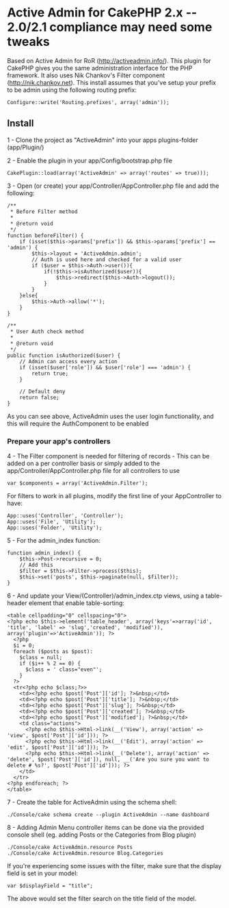 # Active Admin for CakePHP 2.x -- 2.0/2.1 compliance may need some tweaks 

Based on Active Admin for RoR (http://activeadmin.info/). This plugin for CakePHP gives you the same administration interface for the PHP framework. It also uses Nik Chankov's Filter component (http://nik.chankov.net).
This install assumes that you've setup your prefix to be admin using the following routing prefix:

    Configure::write('Routing.prefixes', array('admin'));

## Install

1 - Clone the project as "ActiveAdmin" into your apps plugins-folder (app/Plugin/)

2 - Enable the plugin in your app/Config/bootstrap.php file
    
    CakePlugin::load(array('ActiveAdmin' => array('routes' => true)));

3 - Open (or create) your app/Controller/AppController.php file and add the following:

    /**
     * Before Filter method
     *
     * @return void
     */
    function beforeFilter() {
        if (isset($this->params['prefix']) && $this->params['prefix'] == 'admin') {
            $this->layout = 'ActiveAdmin.admin';
            // Auth is used here and checked for a valid user
            if ($user = $this->Auth->user()){
                if(!$this->isAuthorized($user)){
                    $this->redirect($this->Auth->logout());
                }
            }
        }else{
            $this->Auth->allow('*');
        }
    }

    /**
     * User Auth check method
     *
     * @return void
     */    
    public function isAuthorized($user) {
        // Admin can access every action
        if (isset($user['role']) && $user['role'] === 'admin') {
            return true;
        }
    
        // Default deny
        return false;
    }
    
As you can see above, ActiveAdmin uses the user login functionality, and this will require the AuthComponent to be enabled

### Prepare your app's controllers

4 - The Filter component is needed for filtering of records - This can be added on a per controller basis
or simply added to the app/Controller/AppController.php file for all controllers to use

    var $components = array('ActiveAdmin.Filter');
    
For filters to work in all plugins, modify the first line of your AppController to have:
    
    App::uses('Controller', 'Controller');
    App::uses('File', 'Utility');
    App::uses('Folder', 'Utility');

5 - For the admin_index function:

    function admin_index() {
        $this->Post->recursive = 0;
        // Add this 
        $filter = $this->Filter->process($this);
        $this->set('posts', $this->paginate(null, $filter));
    }

6 - And update your View/(Controller)/admin_index.ctp views, using a table-header element that enable table-sorting:

    <table cellpadding="0" cellspacing="0">
    <?php echo $this->element('table_header', array('keys'=>array('id', 'title', 'label' => 'slug','created', 'modified')), array('plugin'=>'ActiveAdmin')); ?>
      <?php
      $i = 0;
      foreach ($posts as $post):
        $class = null;
        if ($i++ % 2 == 0) {
          $class = ' class="even"';
        }
      ?>
      <tr<?php echo $class;?>>
        <td><?php echo $post['Post']['id']; ?>&nbsp;</td>
        <td><?php echo $post['Post']['title']; ?>&nbsp;</td>
        <td><?php echo $post['Post']['slug']; ?>&nbsp;</td>
        <td><?php echo $post['Post']['created']; ?>&nbsp;</td>
        <td><?php echo $post['Post']['modified']; ?>&nbsp;</td>
        <td class="actions">
          <?php echo $this->Html->link(__('View'), array('action' => 'view', $post['Post']['id'])); ?>
          <?php echo $this->Html->link(__('Edit'), array('action' => 'edit', $post['Post']['id'])); ?>
          <?php echo $this->Html->link(__('Delete'), array('action' => 'delete', $post['Post']['id']), null, __('Are you sure you want to delete # %s?', $post['Post']['id'])); ?>
        </td>
      </tr>
    <?php endforeach; ?>
    </table>

7 - Create the table for ActiveAdmin using the schema shell:
    
    ./Console/cake schema create --plugin ActiveAdmin --name dashboard

8 - Adding Admin Menu controller items can be done via the provided console shell (eg. adding Posts or the Categories from Blog plugin)
    
    ./Console/cake ActiveAdmin.resource Posts
    ./Console/cake ActiveAdmin.resource Blog.Categories

If you're experiencing some issues with the filter, make sure that the display field is set in your model:
    
    var $displayField = "title";
    
The above would set the filter search on the title field of the model.
